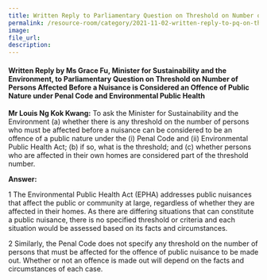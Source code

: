 ```yaml
---  
title: Written Reply to Parliamentary Question on Threshold on Number of Persons Affected Before a Nuisance is Considered an Offence of Public Nature under Penal Code and Environmental Public Health by Ms Grace Fu, Minister for Sustainability and the Environment  
permalink: /resource-room/category/2021-11-02-written-reply-to-pq-on-threshold-for-public-nuisances/  
image:  
file_url:  
description:  
---  
```

 
#### Written Reply by Ms Grace Fu, Minister for Sustainability and the Environment, to Parliamentary Question on Threshold on Number of Persons Affected Before a Nuisance is Considered an Offence of Public Nature under Penal Code and Environmental Public Health    
 
**Mr Louis Ng Kok Kwang:** To ask the Minister for Sustainability and the Environment (a) whether there is any threshold on the number of persons who must be affected before a nuisance can be considered to be an offence of a public nature under the (i) Penal Code and (ii) Environmental Public Health Act; (b) if so, what is the threshold; and (c) whether persons who are affected in their own homes are considered part of the threshold number.

**Answer:**

1 The Environmental Public Health Act (EPHA) addresses public nuisances that affect the public or community at large, regardless of whether they are affected in their homes. As there are differing situations that can constitute a public nuisance, there is no specified threshold or criteria and each situation would be assessed based on its facts and circumstances.

2 Similarly, the Penal Code does not specify any threshold on the number of persons that must be affected for the offence of public nuisance to be made out. Whether or not an offence is made out will depend on the facts and circumstances of each case.
